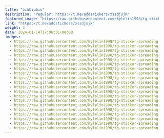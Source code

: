 ```yaml
---
title: "biubiubiu"
description: "regular: https://t.me/addstickers/xssdjsjk"
featured_image: "https://raw.githubusercontent.com/kylelin1998/tg-sticker-spreading-worldwide-images/main/img/c0f0568e-f814-4c61-bd57-7f5b85aaafc5.jpg"
link: "https://t.me/addstickers/xssdjsjk"
weight: 3
date: 2024-01-14T17:06:31+08:00
images:
  - https://raw.githubusercontent.com/kylelin1998/tg-sticker-spreading-worldwide-images/main/img/c0f0568e-f814-4c61-bd57-7f5b85aaafc5.jpg
  - https://raw.githubusercontent.com/kylelin1998/tg-sticker-spreading-worldwide-images/main/img/17324e72-c56d-46ed-8881-2f1c972dcffd.jpg
  - https://raw.githubusercontent.com/kylelin1998/tg-sticker-spreading-worldwide-images/main/img/cb804774-7928-4de9-8c1b-dcb73168ff68.jpg
  - https://raw.githubusercontent.com/kylelin1998/tg-sticker-spreading-worldwide-images/main/img/6771c04d-e749-4803-9ca9-54773a6af215.jpg
  - https://raw.githubusercontent.com/kylelin1998/tg-sticker-spreading-worldwide-images/main/img/8d807390-2a8e-47a8-94d1-d5ea9a21f069.jpg
  - https://raw.githubusercontent.com/kylelin1998/tg-sticker-spreading-worldwide-images/main/img/a70d84da-005c-4b96-8107-98180f7fa182.jpg
  - https://raw.githubusercontent.com/kylelin1998/tg-sticker-spreading-worldwide-images/main/img/cf565823-8921-4576-aa5a-511bb27e2c66.jpg
  - https://raw.githubusercontent.com/kylelin1998/tg-sticker-spreading-worldwide-images/main/img/6c1f7fc7-41c9-4d36-b174-bc9d414c108c.jpg
  - https://raw.githubusercontent.com/kylelin1998/tg-sticker-spreading-worldwide-images/main/img/7f67b85e-a39c-46f4-bbc6-d2c0374f5f42.jpg
  - https://raw.githubusercontent.com/kylelin1998/tg-sticker-spreading-worldwide-images/main/img/ffe7c5ea-c011-4e55-8a2b-41522352f6eb.jpg
  - https://raw.githubusercontent.com/kylelin1998/tg-sticker-spreading-worldwide-images/main/img/9ebd6e1c-4796-490f-a131-00af6bcf2e2e.jpg
  - https://raw.githubusercontent.com/kylelin1998/tg-sticker-spreading-worldwide-images/main/img/2a961abd-2f5a-4f0a-9d9d-48be189575ca.jpg
  - https://raw.githubusercontent.com/kylelin1998/tg-sticker-spreading-worldwide-images/main/img/10f1f0e5-d399-48e5-83b7-90ea8ff8e55b.jpg
  - https://raw.githubusercontent.com/kylelin1998/tg-sticker-spreading-worldwide-images/main/img/5d3a56ac-54d3-428f-b4c7-d07893933763.jpg
  - https://raw.githubusercontent.com/kylelin1998/tg-sticker-spreading-worldwide-images/main/img/fcf4a88b-5e53-46de-8d62-1b9e737ab9a1.jpg
  - https://raw.githubusercontent.com/kylelin1998/tg-sticker-spreading-worldwide-images/main/img/036b23d7-3a3f-4e5e-9f32-1f7b88967f14.jpg
  - https://raw.githubusercontent.com/kylelin1998/tg-sticker-spreading-worldwide-images/main/img/d3bd0475-285b-4d83-a3ff-014c2e4d93c8.jpg
  - https://raw.githubusercontent.com/kylelin1998/tg-sticker-spreading-worldwide-images/main/img/8e796fdd-3566-411d-b417-56312f24ef0d.jpg
  - https://raw.githubusercontent.com/kylelin1998/tg-sticker-spreading-worldwide-images/main/img/2d49833c-7586-4094-b0c5-1102d179940f.jpg
  - https://raw.githubusercontent.com/kylelin1998/tg-sticker-spreading-worldwide-images/main/img/07721506-c32d-4253-8a12-75cbc0d64185.jpg
---
```

